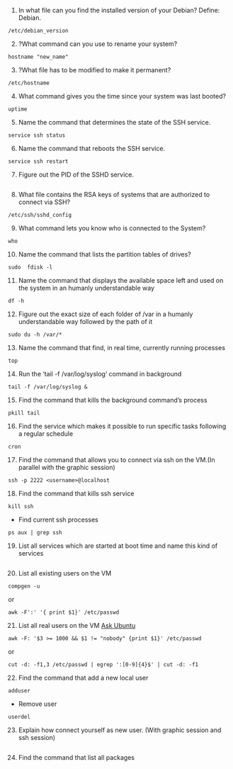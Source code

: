 1. In what file can you find the installed version of your Debian? Define: Debian.

```
/etc/debian_version
```

2. ?What command can you use to rename your system?

```
hostname "new_name"
```

3. ?What file has to be modified to make it permanent?

```
/etc/hostname
```

4. What command gives you the time since your system was last booted?

```
uptime
```

5. Name the command that determines the state of the SSH service.

```
service ssh status
```

6. Name the command that reboots the SSH service.

```
service ssh restart
```

7. Figure out the PID of the SSHD service.

```

```

8. What file contains the RSA keys of systems that are authorized to connect via SSH?

```
/etc/ssh/sshd_config
```

9. What command lets you know who is connected to the System?

```
who
```

10. Name the command that lists the partition tables of drives?

```
sudo  fdisk -l
```

11. Name the command that displays the available space left and used on the system in an humanly understandable way

```
df -h
```

12. Figure out the exact size of each folder of /var in a humanly understandable way followed by the path of it

```
sudo du -h /var/*
```

13. Name the command that find, in real time, currently running processes

```
top
```

14. Run the ‘tail -f /var/log/syslog‘ command in background

```
tail -f /var/log/syslog &
```

15. Find the command that kills the background command’s process

```
pkill tail
```

16. Find the service which makes it possible to run specific tasks following a regular schedule

```
cron
```

17. Find the command that allows you to connect via ssh on the VM.(In parallel with the graphic session)

```
ssh -p 2222 <username>@localhost
```

18. Find the command that kills ssh service

```
kill ssh
```

- Find current ssh processes

```
ps aux | grep ssh
```

19. List all services which are started at boot time and name this kind of services

```

```

20. List all existing users on the VM

```
compgen -u
```

or

```
awk -F':' '{ print $1}' /etc/passwd
```

21. List all real users on the VM [Ask Ubuntu](https://askubuntu.com/questions/257421/list-all-human-users)

```
awk -F: '$3 >= 1000 && $1 != "nobody" {print $1}' /etc/passwd
```

or

```
cut -d: -f1,3 /etc/passwd | egrep ':[0-9]{4}$' | cut -d: -f1
```

22. Find the command that add a new local user

```
adduser
```

- Remove user

```
userdel
```

23. Explain how connect yourself as new user. (With graphic session and ssh session)

```

```

24. Find the command that list all packages

```

```
